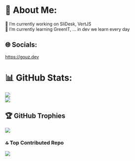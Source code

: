 # 💫 About Me:
🔭 I’m currently working on SliDesk, VertJS<br>🌱 I’m currently learning GreenIT, ... in dev we learn every day


## 🌐 Socials:
https://gouz.dev

# 📊 GitHub Stats:
![](https://github-readme-stats.vercel.app/api?username=gouz&theme=dark&hide_border=false&include_all_commits=true&count_private=true)<br/>
![](https://github-readme-stats.vercel.app/api/top-langs/?username=gouz&theme=dark&hide_border=false&include_all_commits=true&count_private=true&layout=compact)

## 🏆 GitHub Trophies
![](https://github-profile-trophy.vercel.app/?username=gouz&theme=monokai&no-frame=false&no-bg=true&margin-w=4)

### 🔝 Top Contributed Repo
![](https://github-contributor-stats.vercel.app/api?username=gouz&limit=5&theme=dark&combine_all_yearly_contributions=true)

<!-- Proudly created with GPRM ( https://gprm.itsvg.in ) -->
